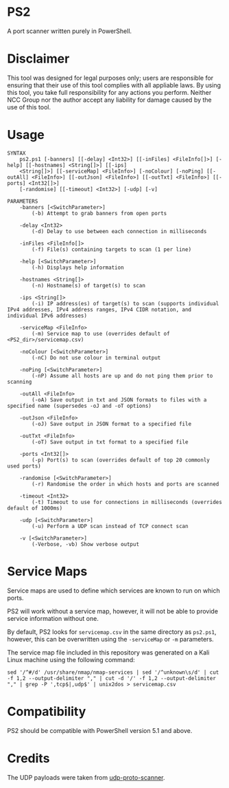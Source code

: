 # PS2
A port scanner written purely in PowerShell.

# Disclaimer
This tool was designed for legal purposes only; users are responsible for ensuring that their use of this tool complies with all appliable laws. By using this tool, you take full responsibility for any actions you perform. Neither NCC Group nor the author accept any liability for damage caused by the use of this tool.

# Usage
```
SYNTAX
    ps2.ps1 [-banners] [[-delay] <Int32>] [[-inFiles] <FileInfo[]>] [-help] [[-hostnames] <String[]>] [[-ips]  
    <String[]>] [[-serviceMap] <FileInfo>] [-noColour] [-noPing] [[-outAll] <FileInfo>] [[-outJson] <FileInfo>] [[-outTxt] <FileInfo>] [[-ports] <Int32[]>]     
    [-randomise] [[-timeout] <Int32>] [-udp] [-v]

PARAMETERS
    -banners [<SwitchParameter>]
        (-b) Attempt to grab banners from open ports

    -delay <Int32>
        (-d) Delay to use between each connection in milliseconds

    -inFiles <FileInfo[]>
        (-f) File(s) containing targets to scan (1 per line)

    -help [<SwitchParameter>]
        (-h) Displays help information

    -hostnames <String[]>
        (-n) Hostname(s) of target(s) to scan

    -ips <String[]>
        (-i) IP address(es) of target(s) to scan (supports individual IPv4 addresses, IPv4 address ranges, IPv4 CIDR notation, and individual IPv6 addresses)   

    -serviceMap <FileInfo>
        (-m) Service map to use (overrides default of <PS2_dir>/servicemap.csv)

    -noColour [<SwitchParameter>]
        (-nC) Do not use colour in terminal output

    -noPing [<SwitchParameter>]
        (-nP) Assume all hosts are up and do not ping them prior to scanning

    -outAll <FileInfo>
        (-oA) Save output in txt and JSON formats to files with a specified name (supersedes -oJ and -oT options)

    -outJson <FileInfo>
        (-oJ) Save output in JSON format to a specified file

    -outTxt <FileInfo>
        (-oT) Save output in txt format to a specified file

    -ports <Int32[]>
        (-p) Port(s) to scan (overrides default of top 20 commonly used ports)

    -randomise [<SwitchParameter>]
        (-r) Randomise the order in which hosts and ports are scanned

    -timeout <Int32>
        (-t) Timeout to use for connections in milliseconds (overrides default of 1000ms)

    -udp [<SwitchParameter>]
        (-u) Perform a UDP scan instead of TCP connect scan

    -v [<SwitchParameter>]
        (-Verbose, -vb) Show verbose output
```
# Service Maps
Service maps are used to define which services are known to run on which ports.

PS2 will work without a service map, however, it will not be able to provide service information without one.

By default, PS2 looks for  `servicemap.csv` in the same directory as `ps2.ps1`, however, this can be overwritten using the `-serviceMap` or `-m` parameters.

The service map file included in this repository was generated on a Kali Linux machine using the following command:

```
sed '/^#/d' /usr/share/nmap/nmap-services | sed '/^unknown\s/d' | cut -f 1,2 --output-delimiter "," | cut -d '/' -f 1,2 --output-delimiter "," | grep -P ',tcp$|,udp$' | unix2dos > servicemap.csv
```

# Compatibility
PS2 should be compatible with PowerShell version 5.1 and above.

# Credits
The UDP payloads were taken from [udp-proto-scanner](https://github.com/CiscoCXSecurity/udp-proto-scanner).
